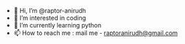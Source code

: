 - 👋 Hi, I’m @raptor-anirudh
- 👀 I’m interested in coding
- 🌱 I’m currently learning python
- 📫 How to reach me : mail me - raptoranirudh@gmail.com

<!---
raptor-anirudh/raptor-anirudh is a ✨ special ✨ repository because its `README.md` (this file) appears on your GitHub profile.
You can click the Preview link to take a look at your changes.
--->
